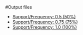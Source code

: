 #Output files

- [Support/Frequency: 0.5 (50%)]()
- [Support/Frequency: 0.75 (75%)]()
- [Support/Frequency: 1.0 (100%)]()
